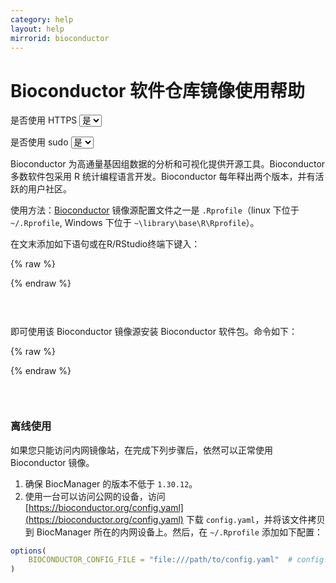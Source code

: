 ```yaml
---
category: help
layout: help
mirrorid: bioconductor
---
```


# Bioconductor 软件仓库镜像使用帮助

<form class="form-inline">
<div class="form-group">
	<label>是否使用 HTTPS</label>
	<select id="http-select" class="form-control content-select" data-target="#content-0,#content-1">
	  <option data-http_protocol="https://" selected>是</option>
	  <option data-http_protocol="http://">否</option>
	</select>
</div>
</form>


<form class="form-inline">
<div class="form-group">
	<label>是否使用 sudo</label>
	<select id="sudo-select" class="form-control content-select" data-target="#content-0,#content-1">
	  <option data-sudo="sudo " data-sudoE="sudo -E " selected>是</option>
	  <option data-sudo="" data-sudoE="">否</option>
	</select>
</div>
</form>



Bioconductor 为高通量基因组数据的分析和可视化提供开源工具。Bioconductor 多数软件包采用 R 统计编程语言开发。Bioconductor 每年释出两个版本，并有活跃的用户社区。

使用方法：[Bioconductor](https://www.bioconductor.org) 镜像源配置文件之一是 `.Rprofile`（linux 下位于 `~/.Rprofile`, Windows 下位于 `~\library\base\R\Rprofile`）。

在文末添加如下语句或在R/RStudio终端下键入：



{% raw %}
<script id="template-0" type="x-tmpl-markup">
options(BioC_mirror="{{http_protocol}}{{mirror}}")
</script>
{% endraw %}

<p></p>

<pre>
<code id="content-0" class="language-r" data-template="#template-0" data-select="#http-select,#sudo-select">
</code>
</pre>


即可使用该 Bioconductor 镜像源安装 Bioconductor 软件包。命令如下：



{% raw %}
<script id="template-1" type="x-tmpl-markup">
if (!requireNamespace("BiocManager", quietly = TRUE))
    install.packages("BiocManager")
BiocManager::install("$package_name")
</script>
{% endraw %}

<p></p>

<pre>
<code id="content-1" class="language-r" data-template="#template-1" data-select="#http-select,#sudo-select">
</code>
</pre>



### 离线使用

如果您只能访问内网镜像站，在完成下列步骤后，依然可以正常使用 Bioconductor 镜像。
1. 确保 BiocManager 的版本不低于 `1.30.12`。
2. 使用一台可以访问公网的设备，访问 [https://bioconductor.org/config.yaml](https://bioconductor.org/config.yaml) 下载 `config.yaml`，并将该文件拷贝到 BiocManager 所在的内网设备上。然后，在 `~/.Rprofile` 添加如下配置：

```r
options(
    BIOCONDUCTOR_CONFIG_FILE = "file:///path/to/config.yaml"  # config.yaml 所在的路径
)
```

